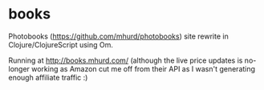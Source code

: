 books
=====

Photobooks (https://github.com/mhurd/photobooks) site rewrite in Clojure/ClojureScript using Om.

Running at http://books.mhurd.com/ (although the live price updates is no-longer working as Amazon cut me off from their API as I wasn't generating enough affiliate traffic :)
